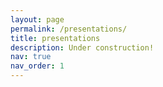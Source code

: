 ```yaml
---
layout: page
permalink: /presentations/
title: presentations
description: Under construction!
nav: true
nav_order: 1
---
```

<!-- _pages/presentations.md -->
<div class="presentations">

<!-- {% bibliography -f {{ site.scholar.bibliography }} %} -->

</div>
